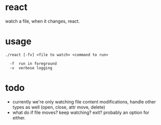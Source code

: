 react
=====

watch a file, when it changes, react.

usage
=====
    ./react [-fv] <file to watch> <command to run>
    
      -f  run in foreground
      -v  verbose logging

todo
====

* currently we're only watching file content modifications, handle other types as well (open, close, attr move, delete)
* what do if file moves? keep watching? exit? probably an option for either.

